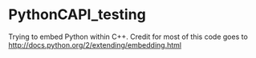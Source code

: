 PythonCAPI_testing
==================

Trying to embed Python within C++. Credit for most of this code goes to http://docs.python.org/2/extending/embedding.html 
